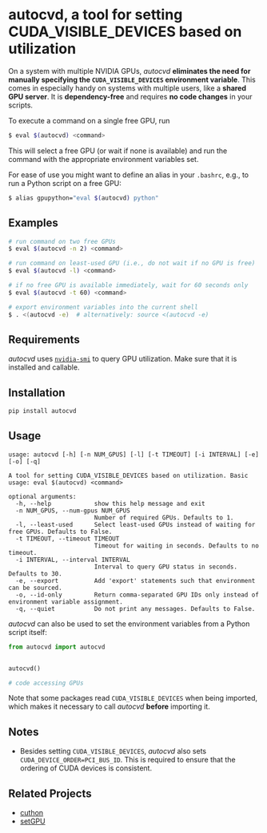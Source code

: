 # autocvd, a tool for setting CUDA_VISIBLE_DEVICES based on utilization

On a system with multiple NVIDIA GPUs, *autocvd* **eliminates the need for manually specifying the `CUDA_VISIBLE_DEVICES` environment variable**. This comes in especially handy on systems with multiple users, like a **shared GPU server**. It is **dependency-free** and requires **no code changes** in your scripts.

To execute a command on a single free GPU, run
```bash
$ eval $(autocvd) <command>
```
This will select a free GPU (or wait if none is available) and run the command with the appropriate environment variables set.

For ease of use you might want to define an alias in your `.bashrc`, e.g., to run a Python script on a free GPU:
```bash
$ alias gpupython="eval $(autocvd) python"
```

## Examples
```bash
# run command on two free GPUs
$ eval $(autocvd -n 2) <command>

# run command on least-used GPU (i.e., do not wait if no GPU is free)
$ eval $(autocvd -l) <command>

# if no free GPU is available immediately, wait for 60 seconds only
$ eval $(autocvd -t 60) <command>

# export environment variables into the current shell
$ . <(autocvd -e)  # alternatively: source <(autocvd -e)
```

## Requirements
*autocvd* uses [`nvidia-smi`](https://developer.nvidia.com/nvidia-system-management-interface) to query GPU utilization.
Make sure that it is installed and callable.

## Installation
```bash
pip install autocvd
```
## Usage
```
usage: autocvd [-h] [-n NUM_GPUS] [-l] [-t TIMEOUT] [-i INTERVAL] [-e] [-o] [-q]

A tool for setting CUDA_VISIBLE_DEVICES based on utilization. Basic usage: eval $(autocvd) <command>

optional arguments:
  -h, --help            show this help message and exit
  -n NUM_GPUS, --num-gpus NUM_GPUS
                        Number of required GPUs. Defaults to 1.
  -l, --least-used      Select least-used GPUs instead of waiting for free GPUs. Defaults to False.
  -t TIMEOUT, --timeout TIMEOUT
                        Timeout for waiting in seconds. Defaults to no timeout.
  -i INTERVAL, --interval INTERVAL
                        Interval to query GPU status in seconds. Defaults to 30.
  -e, --export          Add 'export' statements such that environment can be sourced.
  -o, --id-only         Return comma-separated GPU IDs only instead of environment variable assignment.
  -q, --quiet           Do not print any messages. Defaults to False.
```

*autocvd* can also be used to set the environment variables from a Python script itself:
```python
from autocvd import autocvd


autocvd()

# code accessing GPUs
```
Note that some packages read `CUDA_VISIBLE_DEVICES` when being imported, which makes it necessary to call *autocvd* **before** importing it.


## Notes
- Besides setting `CUDA_VISIBLE_DEVICES`, *autocvd* also sets `CUDA_DEVICE_ORDER=PCI_BUS_ID`. This is required to ensure that the ordering of CUDA devices is consistent.

## Related Projects
- [cuthon](https://github.com/awni/cuthon)
- [setGPU](https://github.com/bamos/setGPU)
